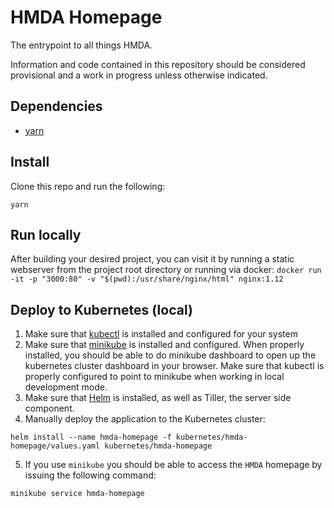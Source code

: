 # HMDA Homepage
The entrypoint to all things HMDA.

Information and code contained in this repository should be considered provisional and a work in progress unless otherwise indicated.

## Dependencies

* [yarn](https://yarnpkg.com)

## Install

Clone this repo and run the following:

```
yarn
```

## Run locally

After building your desired project, you can visit it by running a static webserver from the project root directory or running via docker:
`docker run -it -p "3000:80" -v "$(pwd):/usr/share/nginx/html" nginx:1.12`

## Deploy to Kubernetes (local)

1. Make sure that [kubectl](https://kubernetes.io/docs/tasks/tools/install-kubectl/) is installed and configured for your system
2. Make sure that [minikube](https://kubernetes.io/docs/tasks/tools/install-minikube/) is installed and configured. When properly installed, you should be able to do minikube dashboard to open up the kubernetes cluster dashboard in your browser. Make sure that kubectl is properly configured to point to minikube when working in local development mode.
3. Make sure that [Helm](https://helm.sh/) is installed, as well as Tiller, the server side component.  
4. Manually deploy the application to the Kubernetes cluster:

```shell
helm install --name hmda-homepage -f kubernetes/hmda-homepage/values.yaml kubernetes/hmda-homepage 
```

5. If you use `minikube` you should be able to access the `HMDA` homepage by issuing the following command: 

```shell
minikube service hmda-homepage
```
